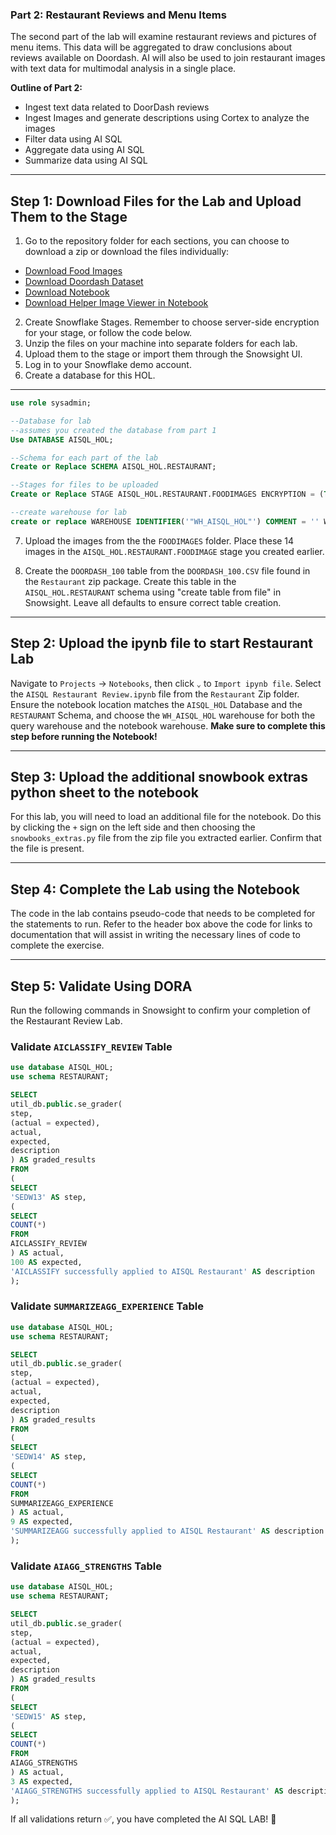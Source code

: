 ### Part 2: Restaurant Reviews and Menu Items

The second part of the lab will examine restaurant reviews and pictures of menu items. This data will be aggregated to draw conclusions about reviews available on Doordash. AI will also be used to join restaurant images with text data for multimodal analysis in a single place.

**Outline of Part 2:**

  * Ingest text data related to DoorDash reviews
  * Ingest Images and generate descriptions using Cortex to analyze the images
  * Filter data using AI SQL
  * Aggregate data using AI SQL
  * Summarize data using AI SQL

  ---
  ## Step 1: Download Files for the Lab and Upload Them to the Stage

1.  Go to the repository folder for each sections, you can choose to download a zip or download the files individually:
* [Download Food Images](/data/AISQL%20Resturant%20Review/Food%20Images)
* [Download Doordash Dataset](/data/AISQL%20Resturant%20Review/Datasets/)
* [Download Notebook](/notebooks/AISQL%20Resturant%20Review.json)
* [Download Helper Image Viewer in Notebook](/data/AISQL%20Resturant%20Review/Extras/)
2.  Create Snowflake Stages. Remember to choose server-side encryption for your stage, or follow the code below.
3.  Unzip the files on your machine into separate folders for each lab.
4.  Upload them to the stage or import them through the Snowsight UI.
5.  Log in to your Snowflake demo account.
6.  Create a database for this HOL.
---
```sql
use role sysadmin;

--Database for lab
--assumes you created the database from part 1
Use DATABASE AISQL_HOL;

--Schema for each part of the lab
Create or Replace SCHEMA AISQL_HOL.RESTAURANT;

--Stages for files to be uploaded
Create or Replace STAGE AISQL_HOL.RESTAURANT.FOODIMAGES ENCRYPTION = (TYPE = 'SNOWFLAKE_SSE');

--create warehouse for lab
create or replace WAREHOUSE IDENTIFIER('"WH_AISQL_HOL"') COMMENT = '' WAREHOUSE_SIZE = 'xsmall' AUTO_RESUME = true AUTO_SUSPEND = 300 ENABLE_QUERY_ACCELERATION = false WAREHOUSE_TYPE = 'STANDARD' MIN_CLUSTER_COUNT = 1 MAX_CLUSTER_COUNT = 1 SCALING_POLICY = 'STANDARD';
```
7.  Upload the images from the the `FOODIMAGES` folder. Place these 14 images in the `AISQL_HOL.RESTAURANT.FOODIMAGE` stage you created earlier.

8.  Create the `DOORDASH_100` table from the `DOORDASH_100.CSV` file found in the `Restaurant` zip package. Create this table in the `AISQL_HOL.RESTAURANT` schema using "create table from file" in Snowsight. Leave all defaults to ensure correct table creation.

---
## Step 2: Upload the ipynb file to start Restaurant Lab

Navigate to `Projects` → `Notebooks`, then click `⌄` to `Import ipynb file`. Select the `AISQL Restaurant Review.ipynb` file from the `Restaurant` Zip folder. Ensure the notebook location matches the `AISQL_HOL` Database and the `RESTAURANT` Schema, and choose the `WH_AISQL_HOL` warehouse for both the query warehouse and the notebook warehouse. **Make sure to complete this step before running the Notebook\!**

---

## Step 3: Upload the additional snowbook extras python sheet to the notebook

For this lab, you will need to load an additional file for the notebook. Do this by clicking the `+` sign on the left side and then choosing the `snowbooks_extras.py` file from the zip file you extracted earlier. Confirm that the file is present.

---

## Step 4: Complete the Lab using the Notebook

The code in the lab contains pseudo-code that needs to be completed for the statements to run. Refer to the header box above the code for links to documentation that will assist in writing the necessary lines of code to complete the exercise.

---

## Step 5: Validate Using DORA

Run the following commands in Snowsight to confirm your completion of the Restaurant Review Lab.


### Validate `AICLASSIFY_REVIEW` Table

```sql
use database AISQL_HOL;
use schema RESTAURANT;

SELECT
util_db.public.se_grader(
step,
(actual = expected),
actual,
expected,
description
) AS graded_results
FROM
(
SELECT
'SEDW13' AS step,
(
SELECT
COUNT(*)
FROM
AICLASSIFY_REVIEW
) AS actual,
100 AS expected,
'AICLASSIFY successfully applied to AISQL Restaurant' AS description
);
```

### Validate `SUMMARIZEAGG_EXPERIENCE` Table

```sql
use database AISQL_HOL;
use schema RESTAURANT;

SELECT
util_db.public.se_grader(
step,
(actual = expected),
actual,
expected,
description
) AS graded_results
FROM
(
SELECT
'SEDW14' AS step,
(
SELECT
COUNT(*)
FROM
SUMMARIZEAGG_EXPERIENCE
) AS actual,
9 AS expected,
'SUMMARIZEAGG successfully applied to AISQL Restaurant' AS description
);
```

### Validate `AIAGG_STRENGTHS` Table

```sql
use database AISQL_HOL;
use schema RESTAURANT;

SELECT
util_db.public.se_grader(
step,
(actual = expected),
actual,
expected,
description
) AS graded_results
FROM
(
SELECT
'SEDW15' AS step,
(
SELECT
COUNT(*)
FROM
AIAGG_STRENGTHS
) AS actual,
3 AS expected,
'AIAGG_STRENGTHS successfully applied to AISQL Restaurant' AS description
);
```

If all validations return ✅, you have completed the AI SQL LAB\! 🎉
